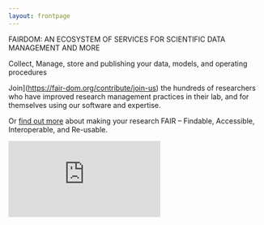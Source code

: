 ```yaml
---
layout: frontpage
---
```



FAIRDOM: AN ECOSYSTEM OF SERVICES FOR SCIENTIFIC DATA MANAGEMENT AND MORE 

Collect, Manage, store and publishing your data, models, and operating procedures 

Join](https://fair-dom.org/contribute/join-us) the hundreds of researchers who have improved research management practices in their lab, and for themselves using our software and expertise.

Or [find out more](https://fair-dom.org/about-fairdom) about making your research FAIR – Findable, Accessible, Interoperable, and Re-usable.


<iframe class="you-tube" src="https://www.youtube.com/embed/PWutnWBfUSw" frameborder="0" allowfullscreen></iframe>
